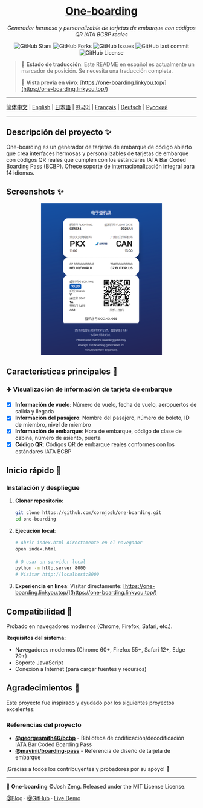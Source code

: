 <div align="center">
  <h1><a href="https://github.com/cornjosh/one-boarding">One-boarding</a></h1>
  <em>Generador hermoso y personalizable de tarjetas de embarque con códigos QR IATA BCBP reales</em>
</div>

<p align="center">
<img src="https://img.shields.io/github/stars/cornjosh/one-boarding?style=flat-square" alt="GitHub Stars"/>
<img src="https://img.shields.io/github/forks/cornjosh/one-boarding?style=flat-square" alt="GitHub Forks"/>
<img src="https://img.shields.io/github/issues/cornjosh/one-boarding?style=flat-square" alt="GitHub Issues"/>
<img src="https://img.shields.io/github/last-commit/cornjosh/one-boarding?style=flat-square" alt="GitHub last commit"/>
<img src="https://img.shields.io/github/license/cornjosh/one-boarding?style=flat-square" alt="GitHub License"/>
</p>

> 📝 **Estado de traducción**: Este README en español es actualmente un marcador de posición. Se necesita una traducción completa.
> 
> 🎯 **Vista previa en vivo**: [https://one-boarding.linkyou.top/](https://one-boarding.linkyou.top/)

---

[简体中文](/README_CN.md) | [English](/README.md) | [日本語](/README_JA.md) | [한국어](/README_KO.md) | [Français](/README_FR.md) | [Deutsch](/README_DE.md) | [Русский](/README_RU.md)

---

## Descripción del proyecto ✨

One-boarding es un generador de tarjetas de embarque de código abierto que crea interfaces hermosas y personalizables de tarjetas de embarque con códigos QR reales que cumplen con los estándares IATA Bar Coded Boarding Pass (BCBP). Ofrece soporte de internacionalización integral para 14 idiomas.

## Screenshots ✨

<div align="center">
    <img src="readme/main.png" alt="One-boarding Interface" height="400px">
</div>

## Características principales 🎯

### ✈️ Visualización de información de tarjeta de embarque
- [x] **Información de vuelo**: Número de vuelo, fecha de vuelo, aeropuertos de salida y llegada
- [x] **Información del pasajero**: Nombre del pasajero, número de boleto, ID de miembro, nivel de miembro
- [x] **Información de embarque**: Hora de embarque, código de clase de cabina, número de asiento, puerta
- [x] **Código QR**: Códigos QR de embarque reales conformes con los estándares IATA BCBP

## Inicio rápido 🚀

### Instalación y despliegue

1. **Clonar repositorio**:
   ```bash
   git clone https://github.com/cornjosh/one-boarding.git
   cd one-boarding
   ```

2. **Ejecución local**:
   ```bash
   # Abrir index.html directamente en el navegador
   open index.html
   
   # O usar un servidor local
   python -m http.server 8000
   # Visitar http://localhost:8000
   ```

3. **Experiencia en línea**:
   Visitar directamente: [https://one-boarding.linkyou.top/](https://one-boarding.linkyou.top/)

## Compatibilidad 🔧

Probado en navegadores modernos (Chrome, Firefox, Safari, etc.).

**Requisitos del sistema:**
- Navegadores modernos (Chrome 60+, Firefox 55+, Safari 12+, Edge 79+)
- Soporte JavaScript
- Conexión a Internet (para cargar fuentes y recursos)

## Agradecimientos 💐

Este proyecto fue inspirado y ayudado por los siguientes proyectos excelentes:

### Referencias del proyecto
- [**@georgesmith46/bcbp**](https://github.com/georgesmith46/bcbp) - Biblioteca de codificación/decodificación IATA Bar Coded Boarding Pass
- [**@mavinii/boarding-pass**](https://github.com/mavinii/boarding-pass) - Referencia de diseño de tarjeta de embarque

¡Gracias a todos los contribuyentes y probadores por su apoyo! 🙏

---

🎫 **One-boarding** ©Josh Zeng. Released under the MIT License License.

[@Blog](https://linkyou.top/) · [@GitHub](https://github.com/cornjosh) · [Live Demo](https://one-boarding.linkyou.top/)